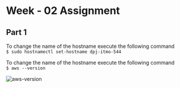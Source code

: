 # Week - 02 Assignment

## Part 1 

To change the name of the hostname execute the following command                                
`$ sudo hostnamectl set-hostname dpj-itmo-544`

To change the name of the hostname execute the following command  
`$ aws --version`

![aws-version](https://user-images.githubusercontent.com/54300222/93280176-9aa2d200-f78e-11ea-803f-7abde4faedc7.PNG)